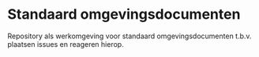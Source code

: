 # Standaard omgevingsdocumenten
Repository als werkomgeving voor standaard omgevingsdocumenten t.b.v. plaatsen issues en reageren hierop.
